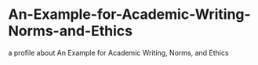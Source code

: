 # An-Example-for-Academic-Writing-Norms-and-Ethics
a profile about An Example for Academic Writing, Norms, and Ethics
